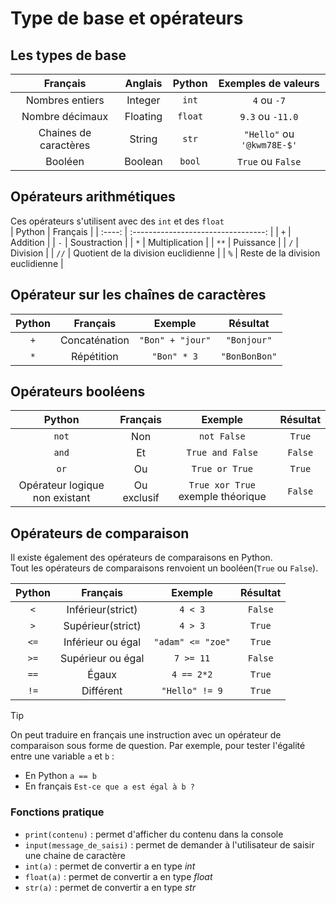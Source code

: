 # Type de base et opérateurs


## Les types de base  

|       Français        | Anglais  | Python  |    Exemples de valeurs     |
| :-------------------: | :------: | :-----: | :------------------------: |
|    Nombres entiers    | Integer  |  `int`  |        `4` ou `-7`         |
|    Nombre décimaux    | Floating | `float` |      `9.3` ou `-11.0`      |
| Chaines de caractères |  String  |  `str`  | `"Hello"` ou `'@kwm78E-$'` |
|        Booléen        | Boolean  | `bool`  |     `True` ou `False`      |



## Opérateurs arithmétiques
Ces opérateurs s'utilisent avec des `int` et des `float`  
| Python |              Français               |
| :----: | :---------------------------------: |
|  `+`   |              Addition               |
|  `-`   |            Soustraction             |
|  `*`   |           Multiplication            |
|  `**`  |              Puissance              |
|  `/`   |              Division               |
|  `//`  | Quotient de la division euclidienne |
|  `%`   |  Reste de la division euclidienne   |




## Opérateur sur les chaînes de caractères
| Python |   Français    |     Exemple      |   Résultat    |
| :----: | :-----------: | :--------------: | :-----------: |
|  `+`   | Concaténation | `"Bon" + "jour"` |  `"Bonjour"`  |
|  `*`   |  Répétition   |   `"Bon" * 3`    | `"BonBonBon"` |




## Opérateurs booléens  

|             Python             |  Français   |              Exemple              | Résultat |
| :----------------------------: | :---------: | :-------------------------------: | :------: |
|             `not`              |     Non     |            `not False`            |  `True`  |
|             `and`              |     Et      |         `True and False`          | `False`  |
|              `or`              |     Ou      |          `True or True`           |  `True`  |
| Opérateur logique non existant | Ou exclusif | `True xor True` exemple théorique | `False`  |


<!--

### Opérateur NOT 

L'opérateur __NOT(NON)__ est un opérateur _unaire_ (qui agit sur _une seule_ variable). Il a pour effet d'inverser la valeur logique de la variable sur laquelle il agit.

|   a   | NOT a |
| :---: | :---: |
| Faux  | Vrai  |
| Vrai  | Faux  |

En Python, l'opérateur logique __NOT__ s'écrit __not__.


### Opérateur AND
L'opérateur __AND(ET)__ est un opérateur binaire (qui agit sur deux variables). Il a la valeur logique __Vrai__ si et seulement si les deux variables sont __Vrai__. 

|    a     |    b     | a AND b  |
| :------: | :------: | :------: |
|   Faux   |   Faux   |   Faux   |
|   Faux   |   Vrai   |   Faux   |
|   Vrai   |   Faux   |   Faux   |
| __Vrai__ | __Vrai__ | __Vrai__ |


En Python, l'opérateur logique __AND__ s'écrit __and__.


### Opérateur OR  
L'opérateur __OR(OU)__ est un opérateur _binaire_(qui agit sur deux variables). Il a la valeur logique __Vrai__ si au moins une des deux variables a pour valeur __Vrai__. 

|    a     |    b     |    S     |
| :------: | :------: | :------: |
|   Faux   |   Faux   |   Faux   |
| __Faux__ | __Vrai__ | __Vrai__ |
| __Vrai__ | __Faux__ | __Vrai__ |
| __Vrai__ | __Vrai__ | __Vrai__ |

En Python, l'opérateur logique __OR__ s'écrit __or__.


### BONUS - Opérateur XOR
L'opérateur __XOR(OU Exclusif)__ est un opérateur _binaire_(qui agit sur deux variables). Il a la valeur logique __Vrai__ si __strictement__ une des deux variables a pour valeur __Vrai__.   

|    a     |    b     |    S     |
| :------: | :------: | :------: |
|   Faux   |   Faux   |   Faux   |
| __Faux__ | __Vrai__ | __Vrai__ |
| __Vrai__ | __Faux__ | __Vrai__ |
|   Vrai   |   Vrai   |   Faux   |

En Python, il n'existe pas d'opérateur __logique XOR__ mais il est possible de simuler son fonctionnement à partir d'opérateur déjà connus.


--> 

## Opérateurs de comparaison     

Il existe également des opérateurs de comparaisons en Python.   
Tout les opérateurs de comparaisons renvoient un booléen(`True` ou `False`).  

| Python |     Français      |      Exemple      | Résultat |
| :----: | :---------------: | :---------------: | :------: |
|  `<`   | Inférieur(strict) |      `4 < 3`      | `False`  |
|  `>`   | Supérieur(strict) |      `4 > 3`      |  `True`  |
|  `<=`  | Inférieur ou égal | `"adam" <= "zoe"` |  `True`  |
|  `>=`  | Supérieur ou égal |     `7 >= 11`     | `False`  |
|  `==`  |       Égaux       |    `4 == 2*2`     |  `True`  |
|  `!=`  |     Différent     |  `"Hello" != 9`   |  `True`  |

> [!TIP]
> On peut traduire en français une instruction avec un opérateur de comparaison sous forme de question. 
> Par exemple, pour tester l'égalité entre une variable `a` et `b` :
>   - En Python `a == b`
>   - En français `Est-ce que a est égal à b ?` 



### Fonctions pratique 
 
- `print(contenu)` : permet d'afficher du contenu dans la console   
- `input(message_de_saisi)` : permet de demander à l'utilisateur de saisir une chaine de caractère  
- `int(a)` : permet de convertir a en type _int_  
- `float(a)` : permet de convertir a en type _float_  
- `str(a)` : permet de convertir a en type _str_   

